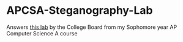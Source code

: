 # APCSA-Steganography-Lab

Answers [this lab](https://apcentral.collegeboard.org/pdf/ap-computer-science-a-steganography-lab-student-guide.pdf) by the College Board from my Sophomore year AP Computer Science A course
